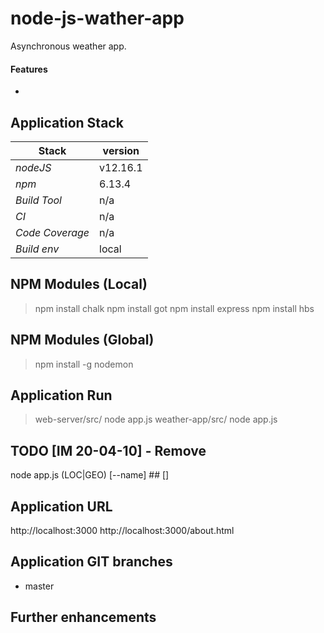 # node-js-wather-app
Asynchronous weather app.

#### Features 
- 

## 

## Application Stack

Stack  | version |
--- | --- |  
*nodeJS* | v12.16.1
*npm* | 6.13.4
*Build Tool* | n/a
*CI* | n/a
*Code Coverage* | n/a
*Build env* | local

## NPM Modules (Local)
> npm install chalk
> npm install got
> npm install express
> npm install hbs

## NPM Modules (Global)
> npm install -g nodemon

## Application Run
> web-server/src/ node app.js
> weather-app/src/ node app.js

## TODO [IM 20-04-10] - Remove
node app.js (LOC|GEO) [--name] ## []

## Application URL
http://localhost:3000
http://localhost:3000/about.html

## Application GIT branches
- master

## Further enhancements 